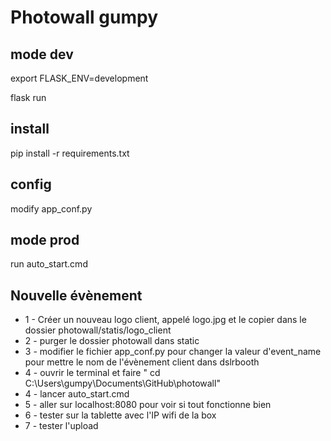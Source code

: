 # Photowall gumpy

## mode dev

export FLASK_ENV=development

flask run

## install

pip install -r requirements.txt

## config

modify app_conf.py

## mode prod

run auto_start.cmd

## Nouvelle évènement

- 1 - Créer un nouveau logo client, appelé logo.jpg et le copier dans le dossier photowall/statis/logo_client
- 2 - purger le dossier photowall dans static
- 3 - modifier le fichier app_conf.py pour changer la valeur d'event_name pour mettre le nom de l'évènement client dans dslrbooth
- 4 - ouvrir le terminal et faire " cd C:\Users\gumpy\Documents\GitHub\photowall"
- 4 - lancer auto_start.cmd
- 5 - aller sur localhost:8080 pour voir si tout fonctionne bien
- 6 - tester sur la tablette avec l'IP wifi de la box  
- 7 - tester l'upload
